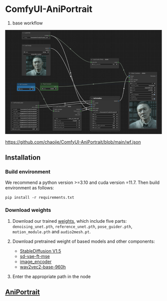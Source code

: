 # ComfyUI-AniPortrait

1. base workflow

<img src="wf.png" raw=true>

https://github.com/chaojie/ComfyUI-AniPortrait/blob/main/wf.json

## Installation

### Build environment

We recommend a python version >=3.10 and cuda version =11.7. Then build environment as follows:

```shell
pip install -r requirements.txt
```

### Download weights


1. Download our trained [weights](https://huggingface.co/ZJYang/AniPortrait/tree/main), which include five parts: `denoising_unet.pth`, `reference_unet.pth`, `pose_guider.pth`, `motion_module.pth` and `audio2mesh.pt`.

2. Download pretrained weight of based models and other components: 
    - [StableDiffusion V1.5](https://huggingface.co/runwayml/stable-diffusion-v1-5)
    - [sd-vae-ft-mse](https://huggingface.co/stabilityai/sd-vae-ft-mse)
    - [image_encoder](https://huggingface.co/lambdalabs/sd-image-variations-diffusers/tree/main/image_encoder)
    - [wav2vec2-base-960h](https://huggingface.co/facebook/wav2vec2-base-960h)

3. Enter the appropriate path in the node

## [AniPortrait](https://github.com/Zejun-Yang/AniPortrait)

